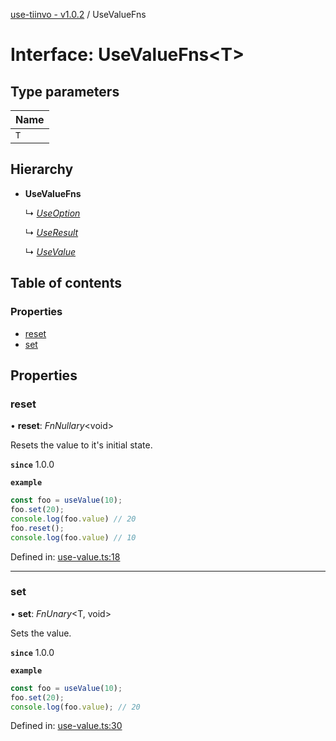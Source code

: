 [use-tiinvo - v1.0.2](../README.md) / UseValueFns

# Interface: UseValueFns<T\>

## Type parameters

Name |
:------ |
`T` |

## Hierarchy

* **UseValueFns**

  ↳ [*UseOption*](useoption.md)

  ↳ [*UseResult*](useresult.md)

  ↳ [*UseValue*](usevalue.md)

## Table of contents

### Properties

- [reset](usevaluefns.md#reset)
- [set](usevaluefns.md#set)

## Properties

### reset

• **reset**: *FnNullary*<void\>

Resets the value to it's initial state.

**`since`** 1.0.0

**`example`** 
```ts
const foo = useValue(10);
foo.set(20);
console.log(foo.value) // 20
foo.reset();
console.log(foo.value) // 10
```

Defined in: [use-value.ts:18](https://github.com/OctoD/use-primitives/blob/55281b1/src/use-value.ts#L18)

___

### set

• **set**: *FnUnary*<T, void\>

Sets the value.

**`since`** 1.0.0

**`example`** 
```ts
const foo = useValue(10);
foo.set(20);
console.log(foo.value); // 20
```

Defined in: [use-value.ts:30](https://github.com/OctoD/use-primitives/blob/55281b1/src/use-value.ts#L30)
